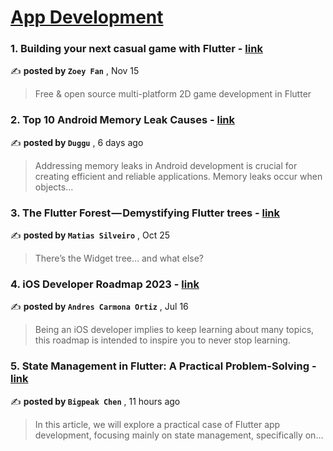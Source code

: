 
<h1><a href=https://medium.com/tag/mobile-app-development/recommended target="_blank" rel="noopener noreferrer">App Development</a></h1>
<h3>1. Building your next casual game with Flutter - <a href=https://medium.com/flutter/building-your-next-casual-game-with-flutter-716ef457e440?source=tag_recommended_feed---------0-107----------mobile_app_development----------7d783dcb_92ca_4432_a5b0_6b1c6d97e6a1------- target="_blank" rel="noopener noreferrer">link</a></h3>

✍️ **posted by `Zoey Fan`** <date> , Nov 15</date>

<blockquote>Free & open source multi-platform 2D game development in Flutter</blockquote>

<h3>2. Top 10 Android Memory Leak Causes - <a href=https://medium.com/@dugguRK/top-10-android-memory-leak-causes-9cdd8cbd5489?source=tag_recommended_feed---------1-85----------mobile_app_development----------7d783dcb_92ca_4432_a5b0_6b1c6d97e6a1------- target="_blank" rel="noopener noreferrer">link</a></h3>

✍️ **posted by `Duggu`** <date> , 6 days ago</date>

<blockquote>Addressing memory leaks in Android development is crucial for creating efficient and reliable applications. Memory leaks occur when objects…</blockquote>

<h3>3. The Flutter Forest — Demystifying Flutter trees - <a href=https://medium.com/globant/the-flutter-forest-demystifying-flutter-trees-a5ebb4db4efe?source=tag_recommended_feed---------2-107----------mobile_app_development----------7d783dcb_92ca_4432_a5b0_6b1c6d97e6a1------- target="_blank" rel="noopener noreferrer">link</a></h3>

✍️ **posted by `Matias Silveiro`** <date> , Oct 25</date>

<blockquote>There’s the Widget tree… and what else?</blockquote>

<h3>4. iOS Developer Roadmap 2023 - <a href=https://medium.com/@andres.carort/ios-developer-roadmap-2023-330fd5cb7479?source=tag_recommended_feed---------3-85----------mobile_app_development----------7d783dcb_92ca_4432_a5b0_6b1c6d97e6a1------- target="_blank" rel="noopener noreferrer">link</a></h3>

✍️ **posted by `Andres Carmona Ortiz`** <date> , Jul 16</date>

<blockquote>Being an iOS developer implies to keep learning about many topics, this roadmap is intended to inspire you to never stop learning.</blockquote>

<h3>5. State Management in Flutter: A Practical Problem-Solving - <a href=https://medium.com/@vkuie0823/state-management-in-flutter-a-practical-problem-solving-cef8449cd927?source=tag_recommended_feed---------4-84----------mobile_app_development----------7d783dcb_92ca_4432_a5b0_6b1c6d97e6a1------- target="_blank" rel="noopener noreferrer">link</a></h3>

✍️ **posted by `Bigpeak Chen`** <date> , 11 hours ago</date>

<blockquote>In this article, we will explore a practical case of Flutter app development, focusing mainly on state management, specifically on…</blockquote>

